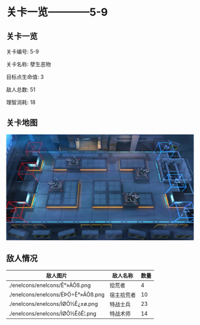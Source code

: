 # 关卡一览————5-9


## 关卡一览

关卡编号: 5-9

关卡名称: 孽生恶物

目标点生命值: 3

敌人总数: 51

理智消耗: 18


## 关卡地图
![5-9](./oprMap/5-9.png)

## 敌人情况

| 敌人图片 | 敌人名称 | 数量  |
|---------|-----|-----|
| ./eneIcons/eneIcons/Ê°»ÄÕß.png| 拾荒者  |   4  |
| ./eneIcons/eneIcons/ËÞÖ÷Ê°»ÄÕß.png| 宿主拾荒者  |   10  |
| ./eneIcons/eneIcons/ÌØÕ½Ê¿±ø.png| 特战士兵  |   23  |
| ./eneIcons/eneIcons/ÌØÕ½ÊõÊ¦.png| 特战术师  |   14  |
